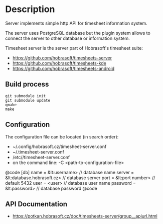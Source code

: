 # Description


Server implements simple http API for timesheet information system.

The server uses PostgreSQL database but the plugin system
allows to connect the server to other database or
information system.

Timesheet server is the server part of Hobrasoft's timesheet suite:

- https://github.com/hobrasoft/timesheets-server
- https://github.com/hobrasoft/timesheets-kde
- https://github.com/hobrasoft/timesheets-android

## Build process
    git submodule init
    git submodule update
    qmake
    make

## Configuration
The configuration file can be located (in search order):
- ~/.config/hobrasoft.cz/timesheet-server.conf
- ~/.timesheet-server.conf
- /etc//timesheet-server.conf
- on the command line: -C &lt;path-to-configuration-file&gt;

@code
[db]
name     = &lt:username&gt;                 // database name
server   = &lt:database.hobrasoft.cz&gt;    // database server
port     = &lt:port number&gt;              // default 5432
user     = &lt;user&gt;                     // database user name
password = &lt:password&gt;                 // database password
@code


## API Documentation

- https://potkan.hobrasoft.cz/doc/timesheets-server/group__apiurl.html

